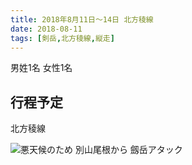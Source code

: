 ```yaml
---
title: 2018年8月11日〜14日 北方稜線
date: 2018-08-11
tags: [剣岳,北方稜線,縦走]
---
```



男姓1名
女性1名

## 行程予定
北方稜線

![悪天候のため<br>別山尾根から<br>劔岳アタック](/2018/08/11/20180811-1/1.png)
